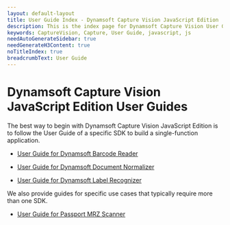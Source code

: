 ```yaml
---
layout: default-layout
title: User Guide Index - Dynamsoft Capture Vision JavaScript Edition
description: This is the index page for Dynamsoft Capture Vision User Guides.
keywords: CaptureVision, Capture, User Guide, javascript, js
needAutoGenerateSidebar: true
needGenerateH3Content: true
noTitleIndex: true
breadcrumbText: User Guide
---
```


# Dynamsoft Capture Vision JavaScript Edition User Guides

The best way to begin with Dynamsoft Capture Vision JavaScript Edition is to follow the User Guide of a specific SDK to build a single-function application.

- [User Guide for Dynamsoft Barcode Reader](https://www.dynamsoft.com/barcode-reader/docs/web/programming/javascript/user-guide/index.html)

- [User Guide for Dynamsoft Document Normalizer](https://www.dynamsoft.com/document-normalizer/docs/web/programming/javascript/user-guide/index.html)

- [User Guide for Dynamsoft Label Recognizer](https://www.dynamsoft.com/label-recognition/docs/web/programming/javascript/user-guide/index.html)

We also provide guides for specific use cases that typically require more than one SDK.

- [User Guide for Passport MRZ Scanner](./passport-mrz-scanner.html)